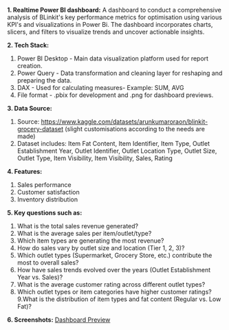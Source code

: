 **1. Realtime Power BI dashboard:**
   A dashboard to conduct a comprehensive analysis of BLinkit's key performance metrics for optimisation using various KPI's and visualizations in Power Bi. The dashboard incorporates charts, slicers, and filters to visualize trends and uncover actionable insights.

**2. Tech Stack:**
   1. Power BI Desktop - Main data visualization platform used for report creation.
   2. Power Query - Data transformation and cleaning layer for reshaping and preparing the data.
   3. DAX - Used for calculating measures- Example: SUM, AVG
   4. File format - .pbix for development and .png for dashboard previews.

**3. Data Source:**
   1. Source: https://www.kaggle.com/datasets/arunkumaroraon/blinkit-grocery-dataset (slight customisations according to the needs are made)
   2. Dataset includes: Item Fat Content, Item Identifier, Item Type, Outlet Establishment Year, Outlet Identifier, Outlet Location Type, Outlet Size, Outlet Type, Item Visibility, Item Visibility, Sales, Rating

**4. Features:**
   1. Sales performance
   2. Customer satisfaction
   3. Inventory distribution

**5. Key questions such as:**
  1. What is the total sales revenue generated?
  2. What is the average sales per item/outlet/type?
  3. Which item types are generating the most revenue?
  4. How do sales vary by outlet size and location (Tier 1, 2, 3)?
  5. Which outlet types (Supermarket, Grocery Store, etc.) contribute the most to overall sales?
  6. How have sales trends evolved over the years (Outlet Establishment Year vs. Sales)?
  7. What is the average customer rating across different outlet types?
  8. Which outlet types or item categories have higher customer ratings?
  9.What is the distribution of item types and fat content (Regular vs. Low Fat)?

**6. Screenshots:**
   [Dashboard Preview](https://github.com/Dhanasreej/Real-time-Power-Bi-Project-for-blinkit/blob/main/Screenshot%20of%20the%20dashboard.png)
   
   
   



